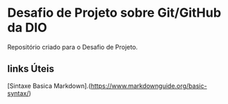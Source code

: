 # Desafio de Projeto sobre Git/GitHub da DIO
Repositório criado para o Desafio de Projeto.
## links Úteis
[Sintaxe Basica Markdown].(https://www.markdownguide.org/basic-syntax/)
